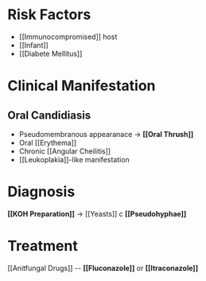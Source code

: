 # Risk Factors
- [[Immunocompromised]] host
- [[Infant]]
- [[Diabete Mellitus]]

# Clinical Manifestation
## Oral Candidiasis
- Pseudomembranous appearanace -> **[[Oral Thrush]]**
- Oral [[Erythema]]
- Chronic [[Angular Cheilitis]]
- [[Leukoplakia]]-like manifestation

# Diagnosis
**[[KOH Preparation]]** -> [[Yeasts]] c **[[Pseudohyphae]]**

# Treatment
[[Anitfungal Drugs]] -- **[[Fluconazole]]** or **[[Itraconazole]]**
